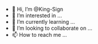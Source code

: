 - 👋 Hi, I’m @King-Sign
- 👀 I’m interested in ...
- 🌱 I’m currently learning ...
- 💞️ I’m looking to collaborate on ...
- 📫 How to reach me ...

<!---
King-Sign/King-Sign is a ✨ special ✨ repository because its `README.md` (this file) appears on your GitHub profile.
You can click the Preview link to take a look at your changes.
--->
